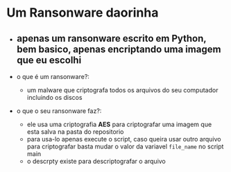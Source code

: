 # Um Ransonware daorinha

* ## apenas um ransonware escrito em **Python**, bem basico, apenas encriptando uma imagem que eu escolhi

* o que é um ransonware?:
    * um malware que criptografa todos os arquivos do seu computador incluindo os discos
* o que o seu ransonware faz?:
    * ele usa uma criptografia **AES** para criptografar uma imagem que esta salva na pasta do repositorio
    * para usa-lo apenas execute o script, caso queira usar outro arquivo para criptografar basta mudar o valor da variavel `file_name` no script main
    * o descrpty existe para descriptografar o arquivo